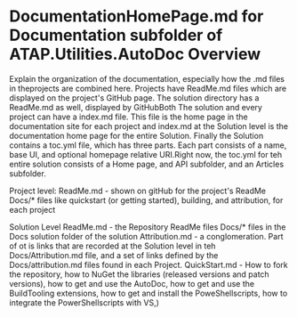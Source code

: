 
# DocumentationHomePage.md for Documentation subfolder of ATAP.Utilities.AutoDoc Overview

Explain the organization of the documentation, especially  how the .md files in theprojects are combined here.
Projects have ReadMe.md files which are displayed on the project's GitHub page.
The solution directory has a ReadMe.md as well, displayed by GitHubBoth The solution and every project can have a index.md file. This file is the home page in the documentation site for each project and index.md at the Solution level is the documentation home page for the entire Solution. Finally the Solution contains a toc.yml file, which has three parts. Each part consists of a name, base UI, and optional homepage relative URI.Right now, the toc.yml for teh entire solution consists of a Home page, and API subfolder, and an Articles subfolder.

Project level:
ReadMe.md - shown on gitHub for the project's ReadMe
Docs/* files like quickstart (or getting started), building, and attribution, for each project

Solution Level
ReadMe.md - the Repository ReadMe files
Docs/* files in the Docs solution folder of the solution
Attribution.md - a conglomeration. Part of ot is links that are recorded at the Solution level in teh Docs/Attribution.md file, and a set of links defined by the Docs/attribution.md files found in each Project.
QuickStart.md - How to fork the repository, how to NuGet the libraries (released versions and patch versions), how to get and use the AutoDoc, how to get and use the BuildTooling extensions, how to get and install the PoweShellscripts, how to integrate the PowerShellscripts with VS,)
